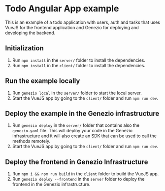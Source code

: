 # Todo Angular App example

This is an example of a todo application with users, auth and tasks that uses VueJS for the frontend application and Genezio for deploying and developing the backend.

## Initialization

1. Run `npm install` in the `server/` folder to install the dependencies.
2. Run `npm install` in the `client/` folder to install the dependencies.

## Run the example locally

1. Run `genezio local` in the `server/` folder to start the local server.
2. Start the VueJS app by going to the `client/` folder and run `npm run dev`.

## Deploy the example in the Genezio infrastructure

1. Run `genezio deploy` in the `server/` folder that contains also the `genezio.yaml` file. This will deploy your code in the Genezio infrastructure and it will also create an SDK that can be used to call the methods remotely.
2. Start the VueJS app by going to the `client/` folder and run `npm run dev`.

## Deploy the frontend in Genezio Infrastructure
1. Run `npm i && npm run build` in the `client` folder to build the VueJS app.
2. Run `genezio deploy --frontend` in the `server` folder to deploy the frontend in the Genezio infrastructure.

